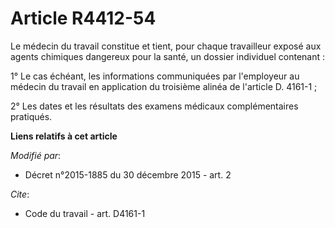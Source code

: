# Article R4412-54

Le médecin du travail constitue et tient, pour chaque travailleur exposé aux agents chimiques dangereux pour la santé, un
dossier individuel contenant : 

1° Le cas échéant, les informations communiquées par l'employeur au médecin du travail en application du troisième alinéa de
l'article D. 4161-1 ; 

2° Les dates et les résultats des examens médicaux complémentaires pratiqués.

**Liens relatifs à cet article**

_Modifié par_:

  - Décret n°2015-1885 du 30 décembre 2015 - art. 2

_Cite_:

  - Code du travail - art. D4161-1
